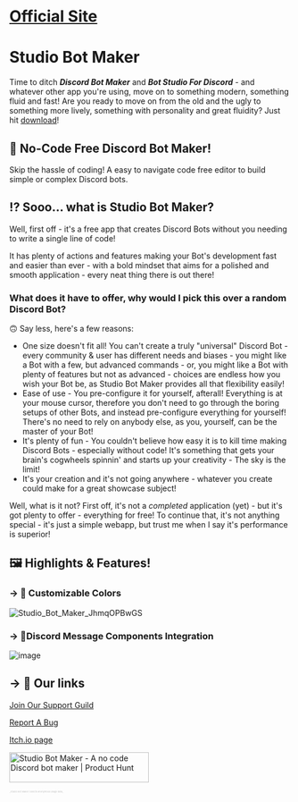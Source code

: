 # [Official Site](https://ratwashere.github.io/Studio-Bot-Maker/)

# Studio Bot Maker

Time to ditch _**Discord Bot Maker**_ and _**Bot Studio For Discord**_ - and whatever other app you're using, move on to something modern, something fluid and fast! Are you ready to move on from the old and the ugly to something more lively, something with personality and great fluidity? Just hit [download](https://github.com/RatWasHere/Studio-Bot-Maker/releases/latest)!

## 🐛 No-Code **Free** Discord Bot Maker!

Skip the hassle of coding! A easy to navigate code free editor to build simple or complex Discord bots.

## ⁉️ Sooo... what is Studio Bot Maker?

Well, first off - it's a free app that creates Discord Bots without you needing to write a single line of code!

It has plenty of actions and features making your Bot's development fast and easier than ever - with a bold mindset that aims for a polished and smooth application - every neat thing there is out there!

### What does it have to offer, why would I pick this over a random Discord Bot?

🙃 Say less, here's a few reasons:

- One size doesn't fit all! You can't create a truly "universal" Discord Bot - every community & user has different needs and biases - you might like a Bot with a few, but advanced commands - or, you might like a Bot with plenty of features but not as advanced - choices are endless how you wish your Bot be, as Studio Bot Maker provides all that flexibility easily!
- Ease of use - You pre-configure it for yourself, afterall! Everything is at your mouse cursor, therefore you don't need to go through the boring setups of other Bots, and instead pre-configure everything for yourself! There's no need to rely on anybody else, as you, yourself, can be the master of your Bot!
- It's plenty of fun - You couldn't believe how easy it is to kill time making Discord Bots - especially without code! It's something that gets your brain's cogwheels spinnin' and starts up your creativity - The sky is the limit!
- It's your creation and it's not going anywhere - whatever you create could make for a great showcase subject!

Well, what is it not? First off, it's not a _completed_ application (yet) - but it's got plenty to offer - everything for free!
To continue that, it's not anything special - it's just a simple webapp, but trust me when I say it's performance is superior!

## 🖼️ Highlights & Features!

###  -> 🎨 Customizable Colors 

![Studio_Bot_Maker_JhmqOPBwGS](https://github.com/RatWasHere/Studio-Bot-Maker/assets/100881234/efb25ed7-3e89-4420-9d36-1781b435f02e)

###  -> 💪Discord Message Components Integration 

![image](https://github.com/RatWasHere/Studio-Bot-Maker/assets/100881234/3bb28b7c-2244-45db-9b92-f0e9bbde1d60)


## -> 🔗 Our links
[Join Our Support Guild](https://discord.gg/2Ss44CZdvv)

[Report A Bug](https://github.com/RatWasHere/Studio-Bot-Maker/issues/new?assignees=RatWasHere&labels=&projects=&template=bug-report.md&title=Bug%21)

[Itch.io page](https://ratwashere.itch.io/studio-bot-maker)

<a href="https://www.producthunt.com/posts/studio-bot-maker?utm_source=badge-featured&utm_medium=badge&utm_souce=badge-studio&#0045;bot&#0045;maker" target="_blank"><img src="https://api.producthunt.com/widgets/embed-image/v1/featured.svg?post_id=396865&theme=dark" alt="Studio&#0032;Bot&#0032;Maker - A&#0032;no&#0032;code&#0032;Discord&#0032;bot&#0032;maker | Product Hunt" style="width: 250px; height: 54px;" width="250" height="54"/></a>

<div style="font-size: 4px; opacity: 0.25">_Studio Bot Maker collects anonymous usage data_</div>
